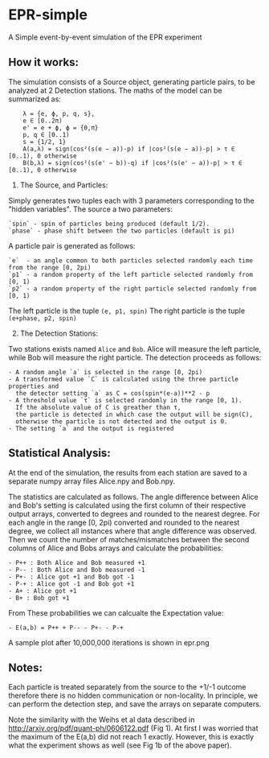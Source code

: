 EPR-simple
==========

A Simple event-by-event simulation of the EPR experiment

How it works:
------------
The simulation consists of a Source object, generating particle pairs, to be analyzed at 2 Detection stations. The maths of the model can be summarized as:  

        λ = {e, ϕ, p, q, s},
        e ∈ [0..2π)
        e' = e + ϕ, ϕ = {0,π}
        p, q ∈ [0..1)
        s = {1/2, 1}
        A(a,λ) = sign(cos²(s(e − a))-p) if |cos²(s(e − a))-p| > τ ∈ [0..1), 0 otherwise
        B(b,λ) = sign(cos²(s(e' − b))-q) if |cos²(s(e' − a))-p| > τ ∈ [0..1), 0 otherwise


1) The Source, and Particles:

Simply generates two tuples each with 3 parameters corresponding to the "hidden variables".
The source a two parameters:  

    `spin` - spin of particles being produced (default 1/2).
    `phase` - phase shift between the two particles (default is pi) 

A particle pair is generated as follows:  

    `e`  - an angle common to both particles selected randomly each time from the range [0, 2pi)
    `p1` - a random property of the left particle selected randomly from [0, 1)
    `p2` - a random property of the right particle selected randomly from [0, 1)  

The left particle is the tuple `(e, p1, spin)`
The right particle is the tuple `(e+phase, p2, spin)`

2) The Detection Stations:  

Two stations exists named `Alice` and `Bob`. Alice will measure the left particle, while Bob will measure the right particle.
The detection proceeds as follows:  

    - A random angle `a` is selected in the range [0, 2pi)
    - A transformed value `C` is calculated using the three particle properties and 
      the detector setting `a` as C = cos(spin*(e-a))**2 - p
    - A threshold value `τ` is selected randomly in the range [0, 1). 
      If the absolute value of C is greather than τ, 
      the particle is detected in which case the output will be sign(C), 
      otherwise the particle is not detected and the output is 0.
    - The setting `a` and the output is registered

Statistical Analysis:
--------------------    
At the end of the simulation, the results from each station are saved to a separate numpy array files Alice.npy and Bob.npy. 

The statistics are calculated as follows. The angle difference between Alice and Bob's setting is calculated using the first column of their respective output arrays, converted to degrees and rounded to the nearest degree. For each angle in the range [0, 2pi) converted and rounded to the nearest degree, we collect all instances where that angle difference was observed. Then we count the number of matches/mismatches between the second columns of Alice and Bobs arrays and calculate the probabilities:  

    - P++ : Both Alice and Bob measured +1
    - P-- : Both Alice and Bob measured -1
    - P+- : Alice got +1 and Bob got -1
    - P-+ : Alice got -1 and Bob got +1
    - A+ : Alice got +1
    - B+ : Bob got +1

From These probabilities we can calcualte the Expectation value:  
    
    - E(a,b) = P++ + P-- - P+- - P-+  
    
A sample plot after 10,000,000 iterations is shown in epr.png

Notes:
-----
Each particle is treated separately from the source to the +1/-1 outcome therefore there is no hidden communication or non-locality. In principle, we can perform the detection step, and save the arrays on separate computers.

Note the similarity with the Weihs et al data described in http://arxiv.org/pdf/quant-ph/0606122.pdf (Fig 1). At first I was worried that the maximum of the E(a,b) did not reach 1 exactly. However, this is exactly what the experiment shows as well (see Fig 1b of the above paper).

